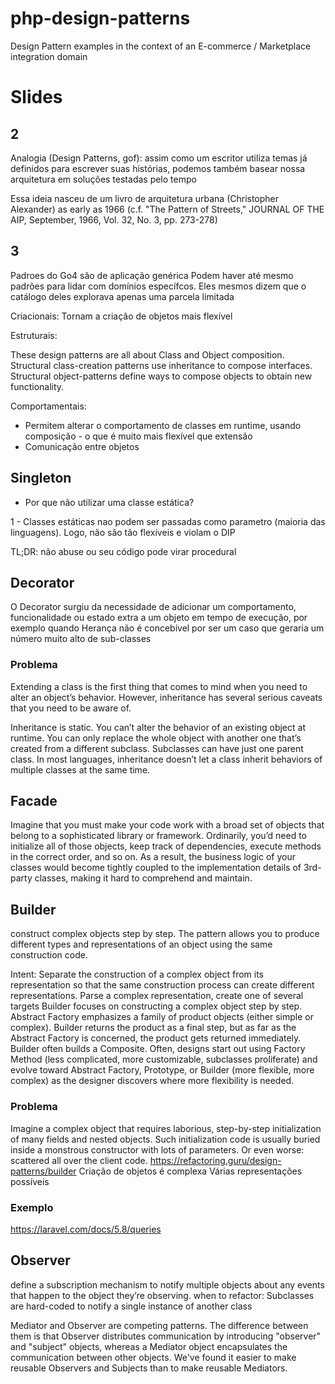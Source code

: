 # php-design-patterns
Design Pattern examples in the context of an E-commerce / Marketplace integration domain

# Slides

## 2

Analogia (Design Patterns, gof): assim como um escritor utiliza temas já definidos para escrever suas histórias, podemos também basear nossa arquitetura em soluções testadas pelo tempo

Essa ideia nasceu de um livro de arquitetura urbana (Christopher Alexander) as early as 1966 (c.f. "The Pattern of Streets," JOURNAL OF THE AIP, September, 1966, Vol. 32, No. 3, pp. 273-278)

## 3 

Padroes do Go4 são de aplicação genérica
Podem haver até mesmo padrões para lidar com domínios específcos. Eles mesmos dizem que o catálogo deles explorava apenas uma parcela limitada

Criacionais:
Tornam a criação de objetos mais flexível

Estruturais:

These design patterns are all about Class and Object composition. Structural class-creation patterns use inheritance to compose interfaces. Structural object-patterns define ways to compose objects to obtain new functionality.

Comportamentais:
- Permitem alterar o comportamento de classes em runtime, usando composição - o que é muito mais flexível que extensão
- Comunicação entre objetos

## Singleton

- Por que não utilizar uma classe estática?

1 - Classes estáticas nao podem ser passadas como parametro (maioria das linguagens). Logo, não são tão flexíveis e violam o DIP


TL;DR: não abuse ou seu código pode virar procedural

## Decorator

O Decorator surgiu da necessidade de adicionar um comportamento, funcionalidade ou estado extra a um objeto em tempo de execução, por exemplo quando Herança não é concebível por ser um caso que geraria um número muito alto de sub-classes

### Problema

Extending a class is the first thing that comes to mind when you need to alter an object’s behavior. However, inheritance has several serious caveats that you need to be aware of.

Inheritance is static. You can’t alter the behavior of an existing object at runtime. You can only replace the whole object with another one that’s created from a different subclass.
Subclasses can have just one parent class. In most languages, inheritance doesn’t let a class inherit behaviors of multiple classes at the same time.

## Facade

Imagine that you must make your code work with a broad set of objects that belong to a sophisticated library or framework. Ordinarily, you’d need to initialize all of those objects, keep track of dependencies, execute methods in the correct order, and so on.
As a result, the business logic of your classes would become tightly coupled to the implementation details of 3rd-party classes, making it hard to comprehend and maintain.

## Builder

construct complex objects step by step. The pattern allows you to produce different types and representations of an object using the same construction code.

Intent:
Separate the construction of a complex object from its representation so that the same construction process can create different representations.
Parse a complex representation, create one of several targets
Builder focuses on constructing a complex object step by step. Abstract Factory emphasizes a family of product objects (either simple or complex). Builder returns the product as a final step, but as far as the Abstract Factory is concerned, the product gets returned immediately.
Builder often builds a Composite.
Often, designs start out using Factory Method (less complicated, more customizable, subclasses proliferate) and evolve toward Abstract Factory, Prototype, or Builder (more flexible, more complex) as the designer discovers where more flexibility is needed.

### Problema

Imagine a complex object that requires laborious, step-by-step initialization of many fields and nested objects. Such initialization code is usually buried inside a monstrous constructor with lots of parameters. Or even worse: scattered all over the client code.
https://refactoring.guru/design-patterns/builder
Criação de objetos é complexa
Várias representações possíveis

### Exemplo

https://laravel.com/docs/5.8/queries

## Observer


define a subscription mechanism to notify multiple objects about any events that happen to the object they’re observing.
when to refactor: Subclasses are hard-coded to notify a single instance of another class

Mediator and Observer are competing patterns. The difference between them is that Observer distributes communication by introducing "observer" and "subject" objects, whereas a Mediator object encapsulates the communication between other objects. We've found it easier to make reusable Observers and Subjects than to make reusable Mediators.












